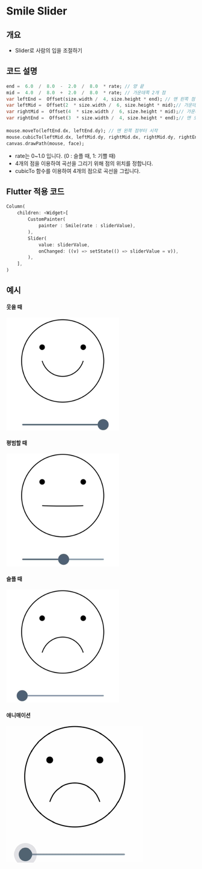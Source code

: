  

# Smile Slider

## 개요

* Slider로 사람의 입을 조절하기


## 코드 설명
~~~dart
end =  6.0  /  8.0  -  2.0  /  8.0  * rate; // 양 끝
mid =  4.0  /  8.0  +  2.0  /  8.0  * rate; // 가운데쪽 2개 점
var leftEnd =  Offset(size.width /  4, size.height * end); // 맨 왼쪽 점
var leftMid =  Offset(2  * size.width /  6, size.height * mid);// 가운데 중 왼쪽 점
var rightMid =  Offset(4  * size.width /  6, size.height * mid);// 가운데 중 오른쪽 점
var rightEnd =  Offset(3  * size.width /  4, size.height * end);// 맨 오른쪽 점

mouse.moveTo(leftEnd.dx, leftEnd.dy); // 맨 왼쪽 점부터 시작
mouse.cubicTo(leftMid.dx, leftMid.dy, rightMid.dx, rightMid.dy, rightEnd.dx,rightEnd.dy);
canvas.drawPath(mouse, face);
~~~

* rate는 0~1.0 입니다. (0 : 슬플 때, 1: 기쁠 때)
* 4개의 점을 이용하여 곡선을 그리기 위해 점의 위치를 정합니다.
* cubicTo 함수를 이용하여 4개의 점으로 곡선을 그립니다.

## Flutter 적용 코드

~~~dart
Column(
    children: <Widget>[
        CustomPainter(
            painter : Smile(rate : sliderValue),
        ),
        Slider(
            value: sliderValue,
            onChanged: ((v) => setState(() => sliderValue = v)),
        ),
    ],
)
~~~

## 예시

#### 웃을 때

<img title="웃음" alt="웃음" src="./img/smile.jpg" width="300px"> 


#### 평범할 때
<img title="그저" alt="그저" src="./img/soso.jpg" width="300px"> 

#### 슬플 때
<img title="별로" alt="별로" src="./img/sad.jpg" width="300px"> 


#### 애니매이션
![example](./img/example.gif)


